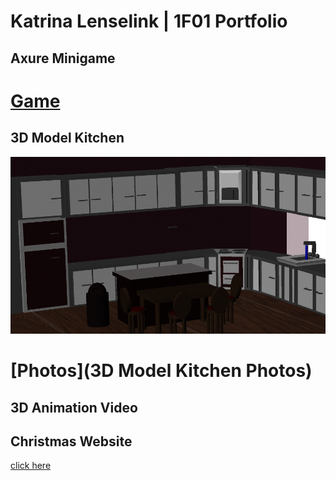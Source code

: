 # Katrina Lenselink | 1F01 Portfolio

## Axure Minigame 
# [Game](http://127.0.0.1:32767/start.html#p=shadow_start_page&g=1) 



## 3D Model Kitchen 
![](images/Kitchen_View_2.png)
# [Photos](3D Model Kitchen Photos)


## 3D Animation Video 




## Christmas Website 
[click here](FinalWebsiteAssignment-master/MainPage.html)
